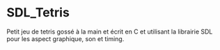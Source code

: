 # SDL_Tetris
Petit jeu de tetris gossé à la main et écrit en C et utilisant la librairie SDL pour les aspect graphique, son et timing.
